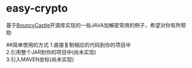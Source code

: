 # easy-crypto
基于<a href="https://www.bouncycastle.org/" target="_blank">BouncyCastle</a>开源库实现的一些JAVA加解密常用的例子，希望对你有所帮助

##简单使用的方式
1.直接复制相应的代码到你的项目中<br>
2.引用整个JAR到你的项目中(尚未实现)<br>
3.引入MAVEN坐标(尚未实现)
